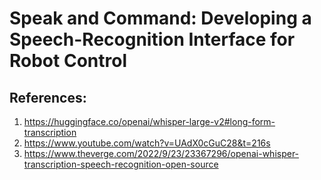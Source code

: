 # Speak and Command: Developing a Speech-Recognition Interface for Robot Control

## References:
1. https://huggingface.co/openai/whisper-large-v2#long-form-transcription
2. https://www.youtube.com/watch?v=UAdX0cGuC28&t=216s
3. https://www.theverge.com/2022/9/23/23367296/openai-whisper-transcription-speech-recognition-open-source
